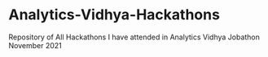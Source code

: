 # Analytics-Vidhya-Hackathons
Repository of All Hackathons I have attended in Analytics Vidhya
Jobathon November 2021
